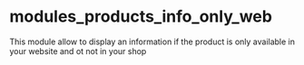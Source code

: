 # modules_products_info_only_web
This module allow to display an information if the product is only available in your website and ot not in your shop
